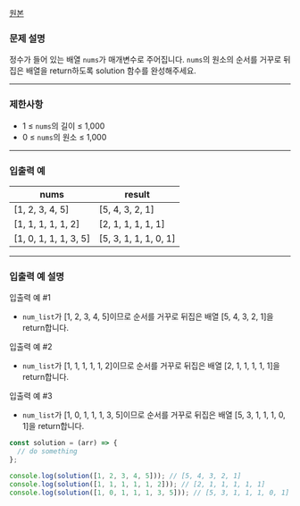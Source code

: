 [원본](https://school.programmers.co.kr/learn/courses/30/lessons/120821)

### **문제 설명**

정수가 들어 있는 배열 `nums`가 매개변수로 주어집니다. `nums`의 원소의 순서를 거꾸로 뒤집은 배열을 return하도록 solution 함수를 완성해주세요.

---

### 제한사항

- 1 ≤ `nums`의 길이 ≤ 1,000
- 0 ≤ `nums`의 원소 ≤ 1,000

---

### 입출력 예

| nums                  | result                |
| --------------------- | --------------------- |
| [1, 2, 3, 4, 5]       | [5, 4, 3, 2, 1]       |
| [1, 1, 1, 1, 1, 2]    | [2, 1, 1, 1, 1, 1]    |
| [1, 0, 1, 1, 1, 3, 5] | [5, 3, 1, 1, 1, 0, 1] |

---

### 입출력 예 설명

입출력 예 #1

- `num_list`가 [1, 2, 3, 4, 5]이므로 순서를 거꾸로 뒤집은 배열 [5, 4, 3, 2, 1]을 return합니다.

입출력 예 #2

- `num_list`가 [1, 1, 1, 1, 1, 2]이므로 순서를 거꾸로 뒤집은 배열 [2, 1, 1, 1, 1, 1]을 return합니다.

입출력 예 #3

- `num_list`가 [1, 0, 1, 1, 1, 3, 5]이므로 순서를 거꾸로 뒤집은 배열 [5, 3, 1, 1, 1, 0, 1]을 return합니다.

```jsx
const solution = (arr) => {
  // do something
};

console.log(solution([1, 2, 3, 4, 5])); // [5, 4, 3, 2, 1]
console.log(solution([1, 1, 1, 1, 1, 2])); // [2, 1, 1, 1, 1, 1]
console.log(solution([1, 0, 1, 1, 1, 3, 5])); // [5, 3, 1, 1, 1, 0, 1]
```
